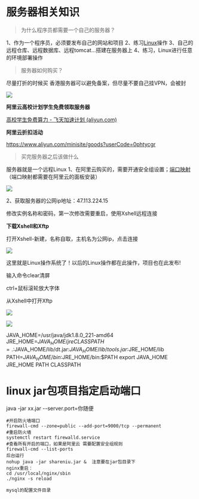 # 服务器相关知识

> 为什么程序员都需要一个自己的服务器？

1、作为一个程序员，必须要发布自己的网站和项目
2、练习[Linux](https://so.csdn.net/so/search?from=pc_blog_highlight&q=Linux)操作
3、自己的远程仓库、远程数据库、远程tomcat…搭建在服务器上
4、练习，Linux进行任意的环境部署操作

> 服务器如何购买？

尽量打折的时候买
香港服务器可以避免备案，但尽量不要自己挂VPN，会被封

![](https://img-blog.csdnimg.cn/20200603110611759.png?x-oss-process=image/watermark,type_ZmFuZ3poZW5naGVpdGk,shadow_10,text_aHR0cHM6Ly9ibG9nLmNzZG4ubmV0L0N1dGVfYmFieQ==,size_16,color_FFFFFF,t_70)

**阿里云高校计划学生免费领取服务器**

[高校学生免费算力 - 飞天加速计划 (aliyun.com)](https://developer.aliyun.com/plan/student)

**阿里云折扣活动**

https://www.aliyun.com/minisite/goods?userCode=0phtycgr

> 买完服务器之后该做什么

服务器就是一个远程Linux
1、在阿里云购买的，需要开通安全组设置；[端口映射](https://so.csdn.net/so/search?from=pc_blog_highlight&q=端口映射)（端口映射都需要在阿里云的面板安装）

![](https://img-blog.csdnimg.cn/20200603111220813.png?x-oss-process=image/watermark,type_ZmFuZ3poZW5naGVpdGk,shadow_10,text_aHR0cHM6Ly9ibG9nLmNzZG4ubmV0L0N1dGVfYmFieQ==,size_16,color_FFFFFF,t_70)

2、获取服务器的公网ip地址：47.113.224.15

修改实例名称和密码，第一次修改需要重启，使用Xshell远程连接

**下载Xshell和Xftp**

打开Xshell-新建，名称自取，主机名为公网ip，点击连接

![](https://img-blog.csdnimg.cn/20200603112144497.png?x-oss-process=image/watermark,type_ZmFuZ3poZW5naGVpdGk,shadow_10,text_aHR0cHM6Ly9ibG9nLmNzZG4ubmV0L0N1dGVfYmFieQ==,size_16,color_FFFFFF,t_70)

这里就是Linux操作系统了！以后的Linux操作都在此操作，项目也在此发布!

输入命令clear清屏

ctrl+鼠标滚轮放大字体

从Xshell中打开Xftp

![](https://img-blog.csdnimg.cn/28f5d83f9b384914bb330150c4a41257.png?x-oss-process=image/watermark,type_ZHJvaWRzYW5zZmFsbGJhY2s,shadow_50,text_Q1NETiBAU3Vja2VyX-iLjw==,size_20,color_FFFFFF,t_70,g_se,x_16)

![](https://img-blog.csdnimg.cn/62f6d8946fba47478e33034ddce3f105.png?x-oss-process=image/watermark,type_ZHJvaWRzYW5zZmFsbGJhY2s,shadow_50,text_Q1NETiBAU3Vja2VyX-iLjw==,size_20,color_FFFFFF,t_70,g_se,x_16)

JAVA_HOME=/usr/java/jdk1.8.0_221-amd64      
JRE_HOME=$JAVA_HOME/jre
CLASSPATH=.:$JAVA_HOME/lib/dt.jar:$JAVA_HOME/lib/tools.jar:$JRE_HOME/lib
PATH=$JAVA_HOME/bin:$JRE_HOME/bin:$PATH
export JAVA_HOME JRE_HOME PATH CLASSPATH

# linux jar包项目指定启动端口

java -jar xx.jar --server.port=你随便

```
#开启防火墙端口
firewall-cmd --zone=public --add-port=9000/tcp --permanent
#重启防火墙
systemctl restart firewalld.service
#查看所有开启的端口，如果是阿里云 需要配置安全组规则
firewall-cmd --list-ports
后台运行
nohup java -jar shareniu.jar &  注意要在jar包目录下
nginx重启：
cd /usr/local/nginx/sbin
./nginx -s reload

mysql的配置文件目录

```

